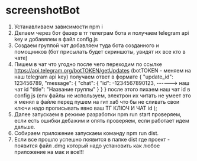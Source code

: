 # screenshotBot
1. Устанавливаем зависимости npm i
2. Делаем через бот фазер в тг телеграм бота и получаем telegram api key и добавялем в файл config.js 
3. Создаем группой чат добавляем туда бота созданного и помощников (бот присылать будет скриншоты, увидят их все кто в чате)
4. Пишем в чат что угодно после чего переходим по ссылке https://api.telegram.org/botTOKEN/getUpdates (botTOKEN - меняем на наш telegram api key)
получаем ответ в формате {
  "update_id": 123456789,
  "message": {
    "chat": {
      "id": -1234567890123,   ------> наш чат id 
      "title": "Название группы"
    }
  }
} после этого пихаем наш чат id в config js (env файлы не используем, электрон их читать не умеет это я менял в файле перед пушем на гит хаб что бы не сливать свои ключи надо прописывать явно ваш ТГ КЛЮЧ И ЧАТ  id );
5. Далее запускаем в режиме разработки npm run start проверяем, если есть ошибки дебажим и опять проверяем, если работает идем дальше.
6. Собираем приложение запускаем команду npm run dist.
7. Если все прошло успешно появится в папке dist где проект - появится файл .dmg который надо установить как любое приложение на мак и все!!!